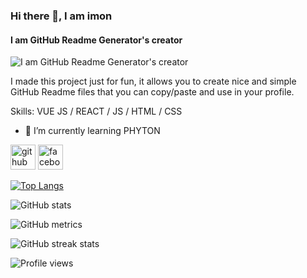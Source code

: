 ### Hi there 👋, I am imon
#### I am GitHub Readme Generator's creator
![I am GitHub Readme Generator's creator](https://arturssmirnovs.github.io/github-profile-readme-generator/images/banner.png)

I made this project just for fun, it allows you to create nice and simple GitHub Readme files that you can copy/paste and use in your profile.

Skills: VUE JS / REACT / JS / HTML / CSS

- 🌱 I’m currently learning PHYTON 


[<img src='https://cdn.jsdelivr.net/npm/simple-icons@3.0.1/icons/github.svg' alt='github' height='40'>](https://github.com/ehsanulimon)  [<img src='https://cdn.jsdelivr.net/npm/simple-icons@3.0.1/icons/facebook.svg' alt='facebook' height='40'>](https://www.facebook.com/EhsanulImon)  

[![Top Langs](https://github-readme-stats.vercel.app/api/top-langs/?username=ehsanulimon)](https://github.com/anuraghazra/github-readme-stats)

![GitHub stats](https://github-readme-stats.vercel.app/api?username=ehsanulimon&show_icons=true)  

![GitHub metrics](https://metrics.lecoq.io/ehsanulimon)  

![GitHub streak stats](https://github-readme-streak-stats.herokuapp.com/?user=ehsanulimon)  

![Profile views](https://gpvc.arturio.dev/ehsanulimon)  
